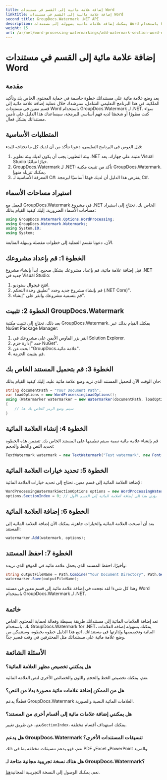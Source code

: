 ```yaml
---
title: إضافة علامة مائية إلى القسم في مستندات Word
linktitle: إضافة علامة مائية إلى القسم في مستندات Word
second_title: GroupDocs.Watermark .NET API
description: يمكنك إضافة علامات مائية بسهولة إلى مستندات Word باستخدام GroupDocs.Watermark لـ .NET. قم بحماية المحتوى الخاص بك باستخدام هذا الدليل البسيط.
weight: 15
url: /ar/net/word-processing-watermarkings/add-watermark-section-word-docs/
---
```


# إضافة علامة مائية إلى القسم في مستندات Word

## مقدمة
يعد وضع علامة مائية على مستنداتك خطوة حاسمة في حماية المحتوى الخاص بك وتأكيد الملكية. في هذا البرنامج التعليمي الشامل، سنرشدك خلال عملية إضافة علامة مائية إلى قسم معين في مستندات Word باستخدام GroupDocs.Watermark لـ .NET. سواء كنت مطورًا أو شخصًا لديه فهم أساسي للبرمجة، سيساعدك هذا الدليل على تأمين مستنداتك بشكل فعال.
## المتطلبات الأساسية
قبل الغوص في البرنامج التعليمي، دعونا نتأكد من أن لديك كل ما تحتاجه للبدء:
1. بيئة التطوير: يجب أن يكون لديك بيئة تطوير .NET مثبتة على جهازك. يعد Visual Studio خيارًا شائعًا.
2.  GroupDocs.Watermark لـ .NET: تأكد من تثبيت مكتبة GroupDocs.Watermark. يمكنك تنزيله من[هنا](https://releases.groupdocs.com/Watermark/net/).
3. المعرفة الأساسية لـ C#: يفترض هذا الدليل أن لديك فهمًا أساسيًا لبرمجة C#.
## استيراد مساحات الأسماء
للعمل مع GroupDocs.Watermark في مشروع .NET الخاص بك، تحتاج إلى استيراد مساحات الأسماء الضرورية. إليك كيفية القيام بذلك:
```csharp
using GroupDocs.Watermark.Options.WordProcessing;
using GroupDocs.Watermark.Watermarks;
using System.IO;
using System;
```
الآن، دعونا نقسم العملية إلى خطوات مفصلة وسهلة المتابعة.
## الخطوة 1: قم بإعداد مشروعك
قبل إضافة علامة مائية، قم بإعداد مشروعك بشكل صحيح. ابدأ بإنشاء مشروع .NET جديد في Visual Studio:
1. افتح فيجوال ستوديو.
2. قم بإنشاء مشروع جديد وحدد "تطبيق وحدة التحكم (.NET Core)".
3. قم بتسمية مشروعك وانقر على "إنشاء".
## الخطوة 2: تثبيت GroupDocs.Watermark
بعد ذلك، تحتاج إلى تثبيت مكتبة GroupDocs.Watermark. يمكنك القيام بذلك عبر NuGet Package Manager:
1. انقر بزر الماوس الأيمن على مشروعك في Solution Explorer.
2. حدد "إدارة حزم NuGet".
3. ابحث عن "GroupDocs.علامة مائية".
4. قم بتثبيت الحزمة.
## الخطوة 3: قم بتحميل المستند الخاص بك
حان الوقت الآن لتحميل المستند الذي تريد وضع علامة مائية عليه. إليك كيفية القيام بذلك:
```csharp
string documentPath = "Your Document Path";
var loadOptions = new WordProcessingLoadOptions();
using (Watermarker watermarker = new Watermarker(documentPath, loadOptions))
{
    // سيتم وضع الرمز الخاص بك هنا
}
```
## الخطوة 4: إنشاء العلامة المائية
قم بإنشاء علامة مائية نصية سيتم تطبيقها على المستند الخاص بك. تتضمن هذه الخطوة تحديد النص والخط والحجم:
```csharp
TextWatermark watermark = new TextWatermark("Test watermark", new Font("Arial", 19));
```
## الخطوة 5: تحديد خيارات العلامة المائية
لإضافة العلامة المائية إلى قسم معين، تحتاج إلى تحديد خيارات العلامة المائية:
```csharp
WordProcessingWatermarkSectionOptions options = new WordProcessingWatermarkSectionOptions();
options.SectionIndex = 0; // يؤدي هذا إلى إضافة العلامة المائية إلى القسم الأول
```
## الخطوة 6: إضافة العلامة المائية
بعد أن أصبحت العلامة المائية والخيارات جاهزة، يمكنك الآن إضافة العلامة المائية إلى المستند:
```csharp
watermarker.Add(watermark, options);
```
## الخطوة 7: احفظ المستند
وأخيرًا، احفظ المستند الذي يحمل علامة مائية في الموقع الذي تريده:
```csharp
string outputFileName = Path.Combine("Your Document Directory", Path.GetFileName(documentPath));
watermarker.Save(outputFileName);
```
وهذا كل شيء! لقد نجحت في إضافة علامة مائية إلى قسم معين في مستند Word باستخدام GroupDocs.Watermark لـ .NET.
## خاتمة
تعد إضافة العلامات المائية إلى مستنداتك طريقة بسيطة وفعالة لحماية المحتوى الخاص بك. باستخدام GroupDocs.Watermark for .NET، يمكنك بسهولة إضافة العلامات المائية وتخصيصها وإدارتها في مستنداتك. اتبع هذا الدليل خطوة بخطوة، وستتمكن من وضع علامة مائية على مستنداتك مثل المحترفين في وقت قصير جدًا.
## الأسئلة الشائعة
### هل يمكنني تخصيص مظهر العلامة المائية؟
نعم، يمكنك تخصيص الخط والحجم واللون والخصائص الأخرى لنص العلامة المائية.
### هل من الممكن إضافة علامات مائية مصورة بدلا من النص؟
قطعاً! يدعم GroupDocs.Watermark العلامات المائية النصية والصورية.
### هل يمكنني إضافة علامات مائية إلى أقسام أخرى من المستند؟
 نعم، عن طريق تغيير`SectionIndex`، يمكنك استهداف أقسام مختلفة.
### هل يدعم GroupDocs.Watermark تنسيقات المستندات الأخرى؟
نعم، فهو يدعم تنسيقات مختلفة بما في ذلك PDF وExcel وPowerPoint والمزيد.
### هل هناك نسخة تجريبية مجانية متاحة لـ GroupDocs.Watermark؟
 نعم، يمكنك الوصول إلى النسخة التجريبية المجانية[هنا](https://releases.groupdocs.com/).